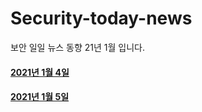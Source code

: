 # Security-today-news
보안 일일 뉴스 동향 21년 1월 입니다.  


#### [2021년 1월 4일](https://github.com/black9/Security-today-news/blob/main/2021.01/210104-SecNews.md)  
  

#### [2021년 1월 5일](https://github.com/black9/Security-today-news/blob/main/2021.01/210105-SecNews.md)  